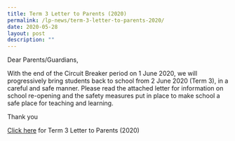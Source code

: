 ```yaml
---
title: Term 3 Letter to Parents (2020)
permalink: /lp-news/term-3-letter-to-parents-2020/
date: 2020-05-28
layout: post
description: ""
---
```

Dear Parents/Guardians,

With the end of the Circuit Breaker period on 1 June 2020, we will progressively bring students back to school from 2 June 2020 (Term 3), in a careful and safe manner. Please read the attached letter for information on school re-opening and the safety measures put in place to make school a safe place for teaching and learning.

Thank you

[Click here](/files/Term-3-Letter-to-Parents-2020.pdf) for Term 3 Letter to Parents (2020)